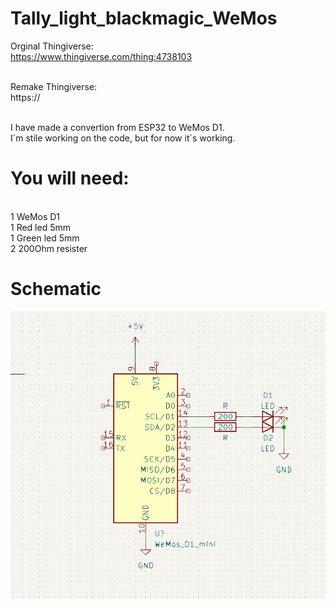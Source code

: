 #  Tally_light_blackmagic_WeMos

Orginal Thingiverse: <br>
	https://www.thingiverse.com/thing:4738103
<br><br>

Remake Thingiverse: <br>
	https://
<br><br>

I have made a convertion from ESP32 to WeMos D1. <br>
I´m stile working on the code, but for now it´s working. <br>

# You will need:
<br>
1 WeMos D1 <br>
1 Red led 5mm <br>
1 Green led 5mm <br>
2 200Ohm resister <br>

# Schematic

![alt text](https://github.com/tuxitheone/-Tally_light_blackmagic_WeMos/blob/main/schematic.JPG)

